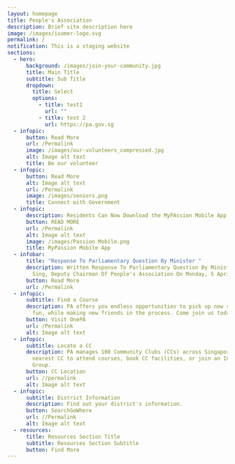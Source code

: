 ```yaml
---
layout: homepage
title: People's Association
description: Brief site description here
image: /images/isomer-logo.svg
permalink: /
notification: This is a staging website
sections:
  - hero:
      background: /images/join-your-community.jpg
      title: Main Title
      subtitle: Sub Title
      dropdown:
        title: Select
        options:
          - title: test1
            url: ""
          - title: test 2
            url: https://pa.gov.sg
  - infopic:
      button: Read More
      url: /Permalink
      image: /images/our-volunteers_compressed.jpg
      alt: Image alt text
      title: Be our volunteer
  - infopic:
      button: Read More
      alt: Image alt text
      url: /Permalink
      image: /images/seniors.png
      title: Connect with Government
  - infopic:
      description: Residents Can Now Download the MyPAssion Mobile App on Their Phones
      button: READ MORE
      url: /Permalink
      alt: Image alt text
      image: /images/Passion Mobile.png
      title: MyPassion Mobile App
  - infobar:
      title: "Response To Parliamentary Question By Minister "
      description: Written Response To Parliamentary Question By Minister Chan Chun
        Sing, Deputy Chairman Of People's Association On Monday, 5 April 2021
      button: Read More
      url: /Permalink
  - infopic:
      subtitle: Find a Course
      description: PA offers you endless opportunities to pick up new skills, have
        fun, while making new friends in the process. Come join us today
      button: Visit OnePA
      url: /Permalink
      alt: Image alt text
  - infopic:
      subtitle: Locate a CC
      description: PA manages 108 Community Clubs (CCs) across Singapore. Visit your
        nearest CC to attend courses, book CC facilities, or join an Interest
        Group.
      button: CC Location
      url: //permalink
      alt: Image alt text
  - infopic:
      subtitle: District Information
      description: Find out your district's information.
      button: SearchGoWhere
      url: //Permalink
      alt: Image alt text
  - resources:
      title: Resources Section Title
      subtitle: Resources Section Subtitle
      button: Find More
---
```

